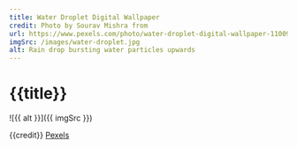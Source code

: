 ```yaml
---
title: Water Droplet Digital Wallpaper
credit: Photo by Sourav Mishra from
url: https://www.pexels.com/photo/water-droplet-digital-wallpaper-1100946/
imgSrc: /images/water-droplet.jpg
alt: Rain drop bursting water particles upwards
---
```


# {{title}}

![{{ alt }}]({{ imgSrc }})

{{credit}} [Pexels]({{url}})